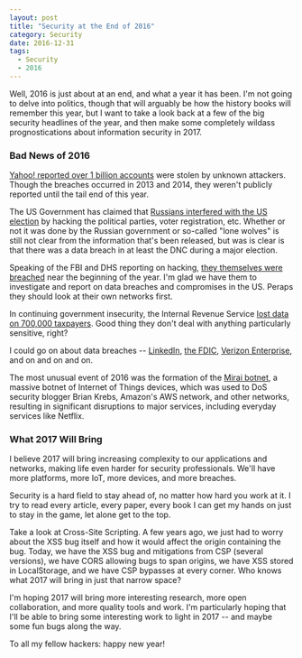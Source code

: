 ```yaml
---
layout: post
title: "Security at the End of 2016"
category: Security
date: 2016-12-31
tags:
  - Security
  - 2016
---
```

Well, 2016 is just about at an end, and what a year it has been.  I'm not going
to delve into politics, though that will arguably be how the history books will
remember this year, but I want to take a look back at a few of the big security
headlines of the year, and then make some completely wildass prognostications
about information security in 2017.

### Bad News of 2016

[Yahoo! reported over 1 billion accounts](https://en.wikipedia.org/wiki/Yahoo!_data_breaches)
were stolen by unknown attackers.  Though the breaches occurred in 2013 and
2014, they weren't publicly reported until the tail end of this year.

The US Government has claimed that [Russians interfered with the US
election](http://arstechnica.com/security/2016/12/did-russia-tamper-with-the-2016-election-bitter-debate-likely-to-rage-on/)
by hacking the political parties, voter registration, etc.  Whether or not it
was done by the Russian government or so-called "lone wolves" is still not
clear from the information that's been released, but was is clear is that there
was a data breach in at least the DNC during a major election.

Speaking of the FBI and DHS reporting on hacking, [they themselves were
breached](https://www.wired.com/2016/02/hack-brief-fbi-and-dhs-are-targets-in-employee-info-hack/)
near the beginning of the year.  I'm glad we have them to investigate and report
on data breaches and compromises in the US.  Peraps they should look at their
own networks first.

In continuing government insecurity, the Internal Revenue Service
[lost data on 700,000
taxpayers](https://gizmodo.com/over-700-000-people-got-screwed-in-last-years-irs-data-1761565531).
Good thing they don't deal with anything particularly sensitive, right?

I could go on about data breaches --
[LinkedIn](http://arstechnica.com/tech-policy/2016/10/linkedin-says-hacking-suspect-is-tied-to-breach-that-stole-117m-passwords/),
[the FDIC](https://www.washingtonpost.com/news/powerpost/wp/2016/04/11/inadvertent-cyber-breach-hits-44000-fdic-customers/?utm_term=.ceb6bd49792b), 
[Verizon Enterprise](https://krebsonsecurity.com/2016/03/crooks-steal-sell-verizon-enterprise-customer-data/),
and on and on and on.

The most unusual event of 2016 was the formation of the [Mirai
botnet](https://en.wikipedia.org/wiki/Mirai_(malware)), a massive botnet of
Internet of Things devices, which was used to DoS security blogger Brian Krebs,
Amazon's AWS network, and other networks, resulting in significant disruptions
to major services, including everyday services like Netflix.

### What 2017 Will Bring

I believe 2017 will bring increasing complexity to our applications and
networks, making life even harder for security professionals.  We'll have more
platforms, more IoT, more devices, and more breaches.

Security is a hard field to stay ahead of, no matter how hard you work at it.  I
try to read every article, every paper, every book I can get my hands on just to
stay in the game, let alone get to the top.

Take a look at Cross-Site Scripting.  A few years ago, we just had to worry
about the XSS bug itself and how it would affect the origin containing the bug.
Today, we have the XSS bug and mitigations from CSP (several versions), we have CORS allowing bugs
to span origins, we have XSS stored in LocalStorage, and we have CSP bypasses at
every corner.  Who knows what 2017 will bring in just that narrow space?

I'm hoping 2017 will bring more interesting research, more open collaboration,
and more quality tools and work.  I'm particularly hoping that I'll be able to
bring some interesting work to light in 2017 -- and maybe some fun bugs along
the way.

To all my fellow hackers: happy new year!

